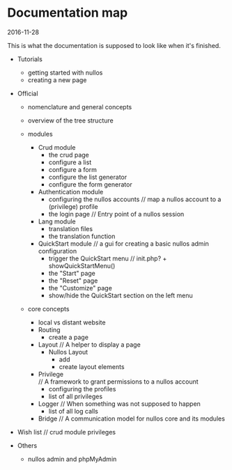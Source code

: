 Documentation map
======================
2016-11-28



This is what the documentation is supposed to look like when it's finished.






- Tutorials
    - getting started with nullos
    - creating a new page
- Official
    - nomenclature and general concepts
    - overview of the tree structure
    - modules
        - Crud module
            - the crud page
            - configure a list 
            - configure a form
            - configure the list generator
            - configure the form generator
        - Authentication module
            - configuring the nullos accounts
                // map a nullos account to a (privilege) profile
            - the login page
                // Entry point of a nullos session
        - Lang module
            - translation files
            - the translation function
        - QuickStart module
            // a gui for creating a basic nullos admin configuration 
            - trigger the QuickStart menu 
                // init.php? + showQuickStartMenu()
            - the "Start" page
            - the "Reset" page
            - the "Customize" page
            - show/hide the QuickStart section on the left menu
                            
    - core concepts  
        - local vs distant website
        - Routing
            + create a page
        - Layout
            // A helper to display a page
            - Nullos Layout
                - add 
                - create layout elements
        - Privilege        
            // A framework to grant permissions to a nullos account
            - configuring the profiles
            - list of all privileges
        - Logger
            // When something was not supposed to happen
            - list of all log calls
        - Bridge
            // A communication model for nullos core and its modules    
            
            
- Wish list
    // crud module privileges

- Others
    - nullos admin and phpMyAdmin













 